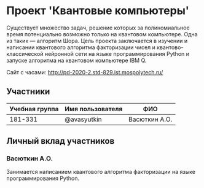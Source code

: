 # Проект 'Квантовые компьютеры'

Существует множество задач, решение которых за полиномиальное время потенциально возможно только на квантовом компьютере. Одна из таких — алгоритм Шора. Цель проекта заключается в изучении и написании квантового алгоритма факторизации чисел и квантово-классической нейронной сети на языке программирования Python и запуске алгоритма на квантовом компьютере IBM Q.

Сайт с часами: http://pd-2020-2.std-829.ist.mospolytech.ru/

## Участники

| Учебная группа | Имя пользователя | ФИО                      |
|----------------|------------------|--------------------------|
| 181-331        | @avasyutkin      | Васюткин А.О.            |

## Личный вклад участников

### Васюткин А.О.

Занимается написанием квантового алгоритма факторизации на языке программирования Python.

